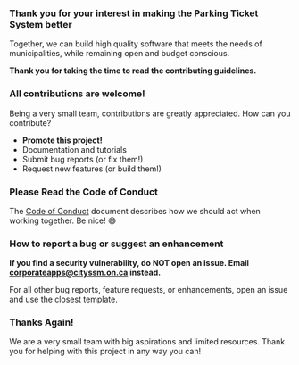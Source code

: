 ### Thank you for your interest in making the Parking Ticket System better

Together, we can build high quality software that meets the needs of municipalities,
while remaining open and budget conscious.

**Thank you for taking the time to read the contributing guidelines.**

### All contributions are welcome!

Being a very small team, contributions are greatly appreciated.  How can you contribute?

-   **Promote this project!**
-   Documentation and tutorials
-   Submit bug reports (or fix them!)
-   Request new features (or build them!)

### Please Read the Code of Conduct

The [Code of Conduct](CODE_OF_CONDUCT.md) document describes how we should act when working together.
Be nice!  :smile:

### How to report a bug or suggest an enhancement

**If you find a security vulnerability, do NOT open an issue.
Email [corporateapps@cityssm.on.ca](mailto:corporateapps@cityssm.on.ca) instead.**

For all other bug reports, feature requests, or enhancements,
open an issue and use the closest template.

### Thanks Again!

We are a very small team with big aspirations and limited resources.
Thank you for helping with this project in any way you can!
